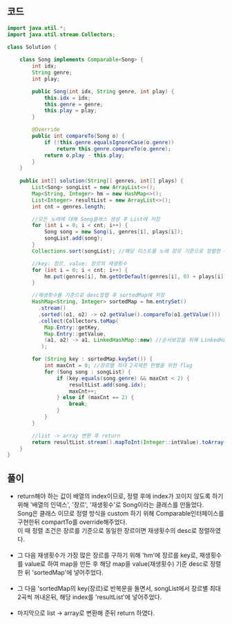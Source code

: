 ## 코드
```java
import java.util.*;
import java.util.stream.Collectors;

class Solution {
    
    class Song implements Comparable<Song> {
        int idx;
        String genre;
        int play;

        public Song(int idx, String genre, int play) {
            this.idx = idx;
            this.genre = genre;
            this.play = play;
        }

        @Override
        public int compareTo(Song o) {
            if (!this.genre.equalsIgnoreCase(o.genre))
                return this.genre.compareTo(o.genre);
            return o.play - this.play;
        }
    }
    
    public int[] solution(String[] genres, int[] plays) {
        List<Song> songList = new ArrayList<>();
        Map<String, Integer> hm = new HashMap<>();
        List<Integer> resultList = new ArrayList<>();
        int cnt = genres.length;

        //모든 노래에 대해 Song클래스 생성 후 List에 저장
        for (int i = 0; i < cnt; i++) {
            Song song = new Song(i, genres[i], plays[i]);
            songList.add(song);
        }
        Collections.sort(songList); //해당 리스트를 노래 장르 기준으로 정렬한 뒤 동일 장르내에서는 재생횟수 기준으로 정렬

        //key: 장르, value: 장르의 재생횟수
        for (int i = 0; i < cnt; i++) {
            hm.put(genres[i], hm.getOrDefault(genres[i], 0) + plays[i]);
        }

        //재생횟수를 기준으로 desc정렬 후 sortedMap에 저장
        HashMap<String, Integer> sortedMap = hm.entrySet()
          .stream()
          .sorted((o1, o2) -> o2.getValue().compareTo(o1.getValue()))
          .collect(Collectors.toMap(
            Map.Entry::getKey,
            Map.Entry::getValue,
            (a1, a2) -> a1, LinkedHashMap::new) //순서보장을 위해 LinkedHashMap사용
           );

        for (String key : sortedMap.keySet()) {
            int maxCnt = 0; //장르별 최대 2곡제한 판별을 위한 flag
            for (Song song : songList) {
                if (key.equals(song.genre) && maxCnt < 2) {
                    resultList.add(song.idx);
                    maxCnt++;
                } else if (maxCnt == 2) {
                    break;
                }
            }
        }

        //list -> array 변환 후 return
        return resultList.stream().mapToInt(Integer::intValue).toArray();
    }
}
```

## 풀이
* return해야 하는 값이 배열의 index이므로, 정렬 후에 index가 꼬이지 않도록 하기 위해 '배열의 인덱스', '장르', '재생횟수'로 Song이라는 클래스를 만들었다.  
  Song은 클래스 이므로 정렬 방식을 custom 하기 위해 Comparable인터페이스를 구현한뒤 compartTo를 override해주었다.  
  이 때 정렬 조건은 장르를 기준으로 동일한 장르이면 재생횟수의 desc로 정렬하였다.
<br><br>
* 그 다음 재생횟수가 가장 많은 장르를 구하기 위해 'hm'에 장르를 key로, 재생횟수를 value로 하여 map을 만든 후
  해당 map을 value(재생횟수) 기준 desc로 정렬한 뒤 'sortedMap'에 넣어주었다.
<br><br>
* 그 다음 'sortedMap의 key(장르)로 반복문을 돌면서, songList에서 장르별 최대 2곡씩 꺼내온뒤, 해당 index를 'resultList'에 넣어주었다.
<br><br>
* 마지막으로 list -> array로 변환해 준뒤 return 하였다.
